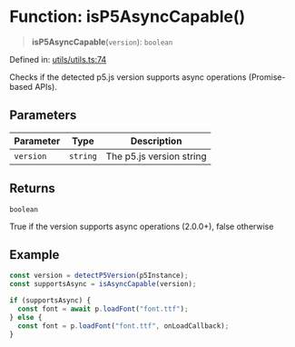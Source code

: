 # Function: isP5AsyncCapable()

> **isP5AsyncCapable**(`version`): `boolean`

Defined in: [utils/utils.ts:74](https://github.com/humanbydefinition/p5.asciify/blob/e388e858755b4fb844e13d1aa48ab2d219cb215c/src/lib/utils/utils.ts#L74)

Checks if the detected p5.js version supports async operations (Promise-based APIs).

## Parameters

| Parameter | Type     | Description              |
| --------- | -------- | ------------------------ |
| `version` | `string` | The p5.js version string |

## Returns

`boolean`

True if the version supports async operations (2.0.0+), false otherwise

## Example

```typescript
const version = detectP5Version(p5Instance);
const supportsAsync = isAsyncCapable(version);

if (supportsAsync) {
  const font = await p.loadFont("font.ttf");
} else {
  const font = p.loadFont("font.ttf", onLoadCallback);
}
```
